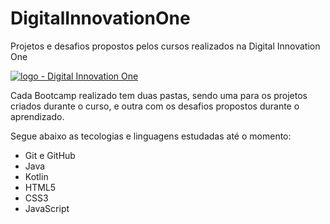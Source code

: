 # DigitalInnovationOne
Projetos e desafios propostos pelos cursos realizados na Digital Innovation One

[![logo - Digital Innovation One](https://i.imgur.com/DPM4YCj.png "logo - Digital Innovation One")](https://i.imgur.com/DPM4YCj.png "logo - Digital Innovation One")

Cada Bootcamp realizado tem duas pastas, sendo uma para os projetos criados durante o curso, e outra com os desafios propostos durante o aprendizado.

Segue abaixo as tecologias e linguagens estudadas até o momento:
- Git e GitHub
- Java
- Kotlin
- HTML5
- CSS3
- JavaScript
